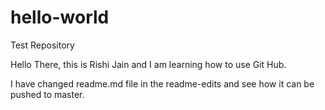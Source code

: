 # hello-world
Test Repository

Hello There, this is Rishi Jain and I am learning how to use Git Hub.

I have changed readme.md file in the readme-edits and see how it can be pushed to master.
